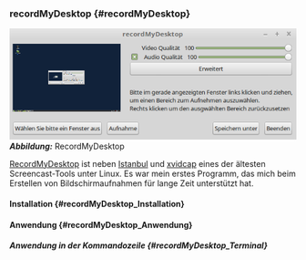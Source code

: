### recordMyDesktop {#recordMyDesktop}

![RecordMyDesktop](../../images/recordmydesktop.png)    
***Abbildung:*** RecordMyDesktop

[RecordMyDesktop](http://recordmydesktop.sourceforge.net/about.php) ist 
neben [Istanbul](https://wiki.gnome.org/Projects/Istanbul) und
[xvidcap](http://xvidcap.sourceforge.net/) eines der ältesten Screencast-Tools unter Linux.
Es war mein erstes Programm, das mich beim Erstellen von Bildschirmaufnahmen für lange Zeit unterstützt hat.

#### Installation {#recordMyDesktop_Installation}

#### Anwendung {#recordMyDesktop_Anwendung}

##### Anwendung in der Kommandozeile {#recordMyDesktop_Terminal}
